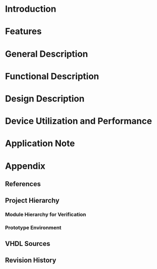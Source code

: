 Introduction
============

Features
========

General Description
===================

Functional Description
======================

Design Description
==================

Device Utilization and Performance
==================================

Application Note
================

Appendix
========

References
----------

Project Hierarchy
-----------------

### Module Hierarchy for Verification

### Prototype Environment

VHDL Sources
------------

Revision History
----------------

